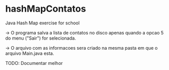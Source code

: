 # hashMapContatos
Java Hash Map exercise for school

-> O programa salva a lista de contatos no disco apenas quando a opcao 5 do menu ("Sair") for selecionada.


-> O arquivo com as informacoes sera criado na mesma pasta em que o arquivo Main.java esta.


TODO: Documentar melhor
